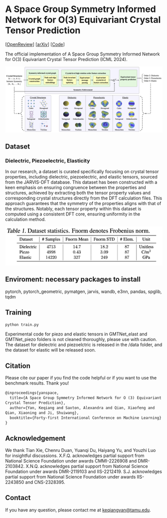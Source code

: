 # A Space Group Symmetry Informed Network for O(3) Equivariant Crystal Tensor Prediction


[[OpenReview](https://openreview.net/forum?id=BOFjRnJ9mX)] [[arXiv](https://arxiv.org/abs/2406.12888)] [[Code](https://github.com/divelab/AIRS)]

The official implementation of A Space Group Symmetry Informed Network for O(3) Equivariant Crystal Tensor Prediction (ICML 2024).

![cover](figures/GMTNet.png)

## Dataset

### Dielectric, Piezoelectric, Elasticity

In our research, a dataset is curated specifically focusing on crystal tensor properties, including dielectric, piezoelectric, and elastic tensors, sourced from the JARVIS-DFT database. This dataset has been constructed with a keen emphasis on ensuring congruence between the properties and structures, achieved by extracting both the tensor property values and corresponding crystal structures directly from the DFT calculation files. This approach guarantees that the symmetry of the properties aligns with that of the structures. Notably, each tensor property within this dataset is computed using a consistent DFT core, ensuring uniformity in the calculation method.

![cover](figures/dataset_sta.png)

## Enviroment: necessary packages to install
pytorch, pytorch_geometric, pymatgen, jarvis, wandb, e3nn, pandas, spglib, tqdm

## Training

```bash
python train.py 
```

Experimental code for piezo and elastic tensors in GMTNet_elast and GMTNet_piezo folders is not cleaned thoroughly, please use with caution. The dataset for dielectric and piezoelctric is released in the /data folder, and the dataset for elastic will be released soon.

## Citation
Please cite our paper if you find the code helpful or if you want to use the benchmark results. Thank you!
```
@inproceedings{yanspace,
  title={A Space Group Symmetry Informed Network for O (3) Equivariant Crystal Tensor Prediction},
  author={Yan, Keqiang and Saxton, Alexandra and Qian, Xiaofeng and Qian, Xiaoning and Ji, Shuiwang},
  booktitle={Forty-first International Conference on Machine Learning}
}
```

## Acknowledgement

We thank Tian Xie, Chenru Duan, Yuanqi Du, Haiyang Yu, and Youzhi Luo for insightful discussions. X.F.Q. acknowledges partial support from National Science Foundation under awards CMMI-2226908 and DMR-2103842. X.N.Q. acknowledges partial support from National Science Foundation under awards DMR-2119103 and IIS-2212419.
S.J. acknowledges partial support from National Science Foundation under awards IIS-2243850 and CNS-2328395.

## Contact

If you have any question, please contact me at keqiangyan@tamu.edu.
